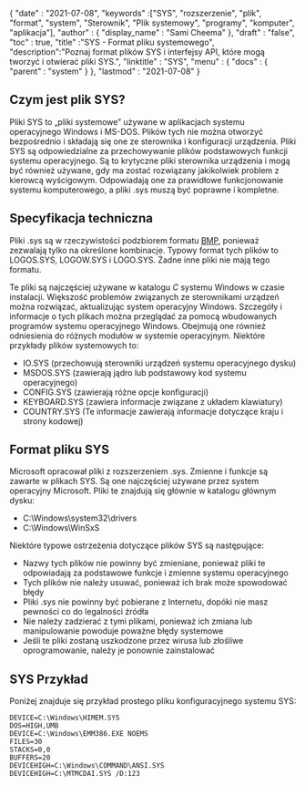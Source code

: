 {
  "date" : "2021-07-08",
  "keywords" :["SYS", "rozszerzenie", "plik", "format", "system", "Sterownik", "Plik systemowy", "programy", "komputer", "aplikacja"],
  "author" : {
    "display_name" : "Sami Cheema"
},
  "draft" : "false",
  "toc" : true,
  "title" :"SYS - Format pliku systemowego",
  "description":"Poznaj format plików SYS i interfejsy API, które mogą tworzyć i otwierać pliki SYS.",
  "linktitle" : "SYS",
  "menu" : {
    "docs" : {
      "parent" : "system"
}
},
  "lastmod" : "2021-07-08"
}

## Czym jest plik SYS? ##

Pliki SYS to „pliki systemowe” używane w aplikacjach systemu operacyjnego Windows i MS-DOS. Plików tych nie można otworzyć bezpośrednio i składają się one ze sterownika i konfiguracji urządzenia. Pliki SYS są odpowiedzialne za przechowywanie plików podstawowych funkcji systemu operacyjnego. Są to krytyczne pliki sterownika urządzenia i mogą być również używane, gdy ma zostać rozwiązany jakikolwiek problem z kierowcą wyścigowym. Odpowiadają one za prawidłowe funkcjonowanie systemu komputerowego, a pliki .sys muszą być poprawne i kompletne.


## Specyfikacja techniczna ##

Pliki .sys są w rzeczywistości podzbiorem formatu [BMP](/pl/image/bmp/), ponieważ zezwalają tylko na określone kombinacje. Typowy format tych plików to LOGOS.SYS, LOGOW.SYS i LOGO.SYS. Żadne inne pliki nie mają tego formatu.

Te pliki są najczęściej używane w katalogu *C* systemu Windows w czasie instalacji. Większość problemów związanych ze sterownikami urządzeń można rozwiązać, aktualizując system operacyjny Windows. Szczegóły i informacje o tych plikach można przeglądać za pomocą wbudowanych programów systemu operacyjnego Windows. Obejmują one również odniesienia do różnych modułów w systemie operacyjnym.
Niektóre przykłady plików systemowych to:

* IO.SYS (przechowują sterowniki urządzeń systemu operacyjnego dysku)
* MSDOS.SYS (zawierają jądro lub podstawowy kod systemu operacyjnego)
* CONFIG.SYS (zawierają różne opcje konfiguracji)
* KEYBOARD.SYS (zawiera informacje związane z układem klawiatury)
* COUNTRY.SYS (Te informacje zawierają informacje dotyczące kraju i strony kodowej)

## Format pliku SYS ##

Microsoft opracował pliki z rozszerzeniem .sys. Zmienne i funkcje są zawarte w plikach SYS. Są one najczęściej używane przez system operacyjny Microsoft. Pliki te znajdują się głównie w katalogu głównym dysku:

* C:\Windows\system32\drivers
* C:\Windows\WinSxS

Niektóre typowe ostrzeżenia dotyczące plików SYS są następujące:

* Nazwy tych plików nie powinny być zmieniane, ponieważ pliki te odpowiadają za podstawowe funkcje i zmienne systemu operacyjnego
* Tych plików nie należy usuwać, ponieważ ich brak może spowodować błędy
* Pliki .sys nie powinny być pobierane z Internetu, dopóki nie masz pewności co do legalności źródła
* Nie należy zadzierać z tymi plikami, ponieważ ich zmiana lub manipulowanie powoduje poważne błędy systemowe
* Jeśli te pliki zostaną uszkodzone przez wirusa lub złośliwe oprogramowanie, należy je ponownie zainstalować

## SYS Przykład ##

Poniżej znajduje się przykład prostego pliku konfiguracyjnego systemu SYS:

```
DEVICE=C:\Windows\HIMEM.SYS
DOS=HIGH,UMB
DEVICE=C:\Windows\EMM386.EXE NOEMS
FILES=30
STACKS=0,0
BUFFERS=20
DEVICEHIGH=C:\Windows\COMMAND\ANSI.SYS
DEVICEHIGH=C:\MTMCDAI.SYS /D:123
```
